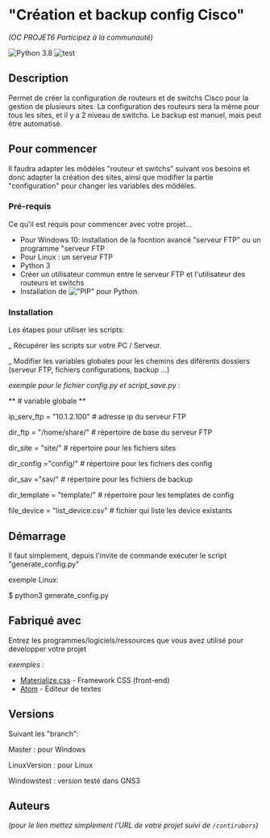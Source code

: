 # "Création et backup config Cisco"
_(OC PROJET6 Participez à la communauté)_

![Python 3.8](https://img.shields.io/badge/Python-3.8-blue) ![test](https://img.shields.io/badge/tests-100%25-brightgreen)

## Description

Permet de créer la configuration de routeurs et de switchs Cisco pour la gestion de plusieurs sites.
La configuration des routeurs sera la même pour tous les sites, et il y a 2 niveau de switchs.
Le backup est manuel, mais peut être automatisé.

## Pour commencer

Il faudra adapter les môdèles "routeur et switchs" suivant vos besoins et donc adapter la création des sites,
ainsi que modifier la partie "configuration" pour changer les variables des môdèles.

### Pré-requis

Ce qu'il est requis pour commencer avec votre projet...

- Pour Windows 10: installation de la focntion avancé "serveur FTP" ou un programme "serveur FTP
- Pour Linux : un serveur FTP
- Python 3
- Créer un utilisateur commun entre le serveur FTP et l'utilisateur des routeurs et switchs
- Installation de !["PIP"](https://linuxize.com/post/how-to-install-pip-on-ubuntu-18.04/) pour Python.

### Installation

Les étapes pour utiliser les scripts:

_ Récupérer les scripts sur votre PC / Serveur.

_ Modifier les variables globales pour les chemins des diférents dossiers (serveur FTP, fichiers configurations, backup ...)

_exemple pour le fichier config.py et script_save.py :_

** \# variable globale **

ip_serv_ftp = "10.1.2.100" # adresse ip du serveur FTP

dir_ftp = "/home/share/"   # répertoire de base du serveur FTP

dir_site = "site/"         # répertoire pour les fichiers sites

dir_config ="config/"      # répertoire pour les fichiers des config

dir_sav ="sav/"            # répertoire pour les fichiers de backup

dir_template = "template/" # répertoire pour les templates de config

file_device = "list_device.csv"  # fichier qui liste les device existants


## Démarrage

Il faut simplement, depuis l'invite de commande exécuter le script "generate_config.py"

exemple Linux:

$ python3 generate_config.py

## Fabriqué avec

Entrez les programmes/logiciels/ressources que vous avez utilisé pour développer votre projet

_exemples :_
* [Materialize.css](http://materializecss.com) - Framework CSS (front-end)
* [Atom](https://atom.io/) - Editeur de textes

## Versions

Suivant les "branch":

Master : pour Windows

LinuxVersion : pour Linux

Windowstest : version testé dans GNS3


## Auteurs

_(pour le lien mettez simplement l'URL de votre projet suivi de ``/contirubors``)_
